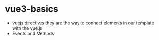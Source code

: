 # vue3-basics

- vuejs directives
  they are the way to connect elements in our template with the vue.js
- Events and Methods

